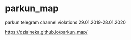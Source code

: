 # parkun_map
parkun telegram channel violations 29.01.2019-28.01.2020

https://dziaineka.github.io/parkun_map/
